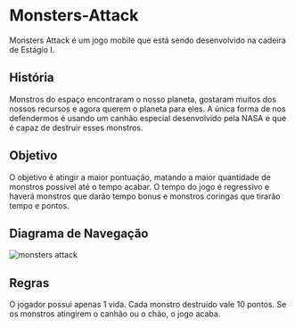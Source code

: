 # Monsters-Attack
Monsters Attack é um jogo mobile que está sendo desenvolvido na cadeira de Estágio I.

## História
Monstros do espaço encontraram o nosso planeta, gostaram muitos dos nossos recursos e agora querem o planeta para eles. A única forma de nos defendermos é usando um canhão especial desenvolvido pela NASA e que é capaz de destruir esses monstros.

## Objetivo
O objetivo é atingir a maior pontuação, matando a maior quantidade de monstros possível até o tempo acabar. O tempo do jogo é regressivo e haverá monstros que darão tempo bonus e monstros coringas que tirarão tempo e pontos.

## Diagrama de Navegação
![monsters attack](https://user-images.githubusercontent.com/26275751/30525578-afc9f662-9bdf-11e7-8a5c-e961161cfb88.jpg)

## Regras
O jogador possui apenas 1 vida.
Cada monstro destruído vale 10 pontos.
Se os monstros atingirem o canhão ou o chão, o jogo acaba.
